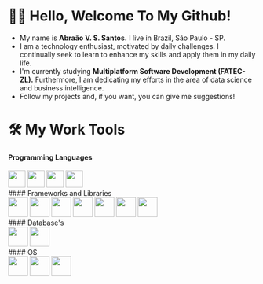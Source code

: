 # 👨‍💻 Hello, Welcome To My Github!
- My name is __Abraão V. S. Santos.__ I live in Brazil, São Paulo - SP.
- I am a technology enthusiast, motivated by daily challenges. I continually seek to learn to enhance my skills and apply them in my daily life.
- I'm currently studying __Multiplatform Software Development (FATEC-ZL).__ Furthermore, I am dedicating my efforts in the area of ​​data science and business intelligence.
- Follow my projects and, if you want, you can give me suggestions!
# 🛠 My Work Tools
#### Programming Languages
  <div align="start">
          <img width="35" src="https://cdn.jsdelivr.net/gh/devicons/devicon@latest/icons/java/java-original.svg" />
          <img width="35" src="https://cdn.jsdelivr.net/gh/devicons/devicon@latest/icons/python/python-original.svg" /> 
          <img width="35" src="https://cdn.jsdelivr.net/gh/devicons/devicon@latest/icons/javascript/javascript-original.svg" />
          <img width="35" src="https://cdn.jsdelivr.net/gh/devicons/devicon@latest/icons/azuresqldatabase/azuresqldatabase-original.svg" />
  </div>
#### Frameworks and Libraries
<div align="start">
          <img width="40" src="https://cdn.jsdelivr.net/gh/devicons/devicon@latest/icons/spring/spring-original.svg" /> 
          <img width="40" src="https://cdn.jsdelivr.net/gh/devicons/devicon@latest/icons/react/react-original-wordmark.svg" />
          <img width="40" src="https://cdn.jsdelivr.net/gh/devicons/devicon@latest/icons/tailwindcss/tailwindcss-original.svg" />
          <img width="40" src="https://cdn.jsdelivr.net/gh/devicons/devicon@latest/icons/anaconda/anaconda-original.svg" />
          <img width="40" src="https://cdn.jsdelivr.net/gh/devicons/devicon@latest/icons/pandas/pandas-original-wordmark.svg" />
          <img width="40" src="https://cdn.jsdelivr.net/gh/devicons/devicon@latest/icons/numpy/numpy-original.svg" />
          <img width="40" src="https://cdn.jsdelivr.net/gh/devicons/devicon@latest/icons/matplotlib/matplotlib-original.svg" />     
</div>
#### Database's
<div align="start">
          <img width="40" src="https://cdn.jsdelivr.net/gh/devicons/devicon@latest/icons/mysql/mysql-original.svg" />
          <img width="40" src="https://cdn.jsdelivr.net/gh/devicons/devicon@latest/icons/sqlite/sqlite-original-wordmark.svg" />
</div>
#### OS
<div align="start">
          <img width="40" src="https://cdn.jsdelivr.net/gh/devicons/devicon@latest/icons/linux/linux-original.svg" />
          <img width="40" src="https://cdn.jsdelivr.net/gh/devicons/devicon@latest/icons/ubuntu/ubuntu-original-wordmark.svg" />
          <img width="40" src="https://cdn.jsdelivr.net/gh/devicons/devicon@latest/icons/windows11/windows11-original.svg" />
</div>
